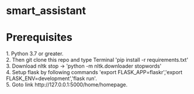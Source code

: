 # smart_assistant

<h1> Prerequisites </h1>
1. Python 3.7 or greater. <br />
2. Then git clone this repo and type Terminal 'pip install -r requirements.txt' <br />
3. Download nltk stop -> 'python -m nltk.downloader stopwords' <br />
4. Setup flask by following commands 'export FLASK_APP=flaskr','export FLASK_ENV=development','flask run'. <br />
5. Goto link http://127.0.0.1:5000/home/homepage.
